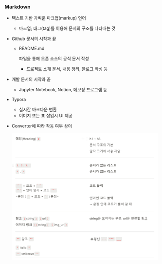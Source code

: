 ### Markdown

- 텍스트 기반 가벼운 마크업(markup) 언어

  - 마크업; 태그(tag)를 이용해 문서의 구조를 나타내는 것

- Github 문서의 시작과 끝

  - README.md

    파일을 통해 오픈 소스의 공식 문서 작성

    - 프로젝트 소개 문서, 내용 정리, 블로그 작성 등

- 개발 문서의 시작과 끝

  - Jupyter Notebook, Notion, 메모장 프로그램 등

- Typora

  - 실시간 마크다운 변환
  - 이미지 또는 표 삽입시 UI 제공

- Converter에 따라 작동 여부 상이

  ![image-20220715133157236](Markdown/Markdown.assets/image-20220715133157236.png)
